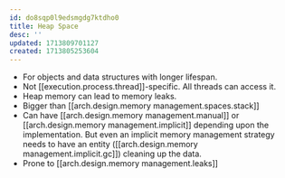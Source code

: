 ```yaml
---
id: do8sqp0l9edsmgdg7ktdho0
title: Heap Space
desc: ''
updated: 1713809701127
created: 1713805253604
---
```


- For objects and data structures with longer lifespan.
- Not [[execution.process.thread]]-specific. All threads can access it.
- Heap memory can lead to memory leaks.
- Bigger than [[arch.design.memory management.spaces.stack]]
- Can have [[arch.design.memory management.manual]] or [[arch.design.memory management.implicit]] depending upon the implementation. But even an implicit memory management strategy needs to have an entity ([[arch.design.memory management.implicit.gc]]) cleaning up the data.
- Prone to [[arch.design.memory management.leaks]]